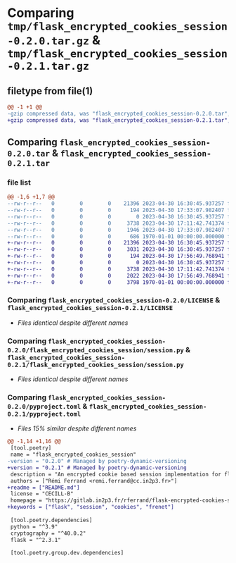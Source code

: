 # Comparing `tmp/flask_encrypted_cookies_session-0.2.0.tar.gz` & `tmp/flask_encrypted_cookies_session-0.2.1.tar.gz`

## filetype from file(1)

```diff
@@ -1 +1 @@
-gzip compressed data, was "flask_encrypted_cookies_session-0.2.0.tar", max compression
+gzip compressed data, was "flask_encrypted_cookies_session-0.2.1.tar", max compression
```

## Comparing `flask_encrypted_cookies_session-0.2.0.tar` & `flask_encrypted_cookies_session-0.2.1.tar`

### file list

```diff
@@ -1,6 +1,7 @@
--rw-r--r--   0        0        0    21396 2023-04-30 16:30:45.937257 flask_encrypted_cookies_session-0.2.0/LICENSE
--rw-r--r--   0        0        0      194 2023-04-30 17:33:07.982407 flask_encrypted_cookies_session-0.2.0/flask_encrypted_cookies_session/__init__.py
--rw-r--r--   0        0        0        0 2023-04-30 16:30:45.937257 flask_encrypted_cookies_session-0.2.0/flask_encrypted_cookies_session/py.typed
--rw-r--r--   0        0        0     3738 2023-04-30 17:11:42.741374 flask_encrypted_cookies_session-0.2.0/flask_encrypted_cookies_session/session.py
--rw-r--r--   0        0        0     1946 2023-04-30 17:33:07.982407 flask_encrypted_cookies_session-0.2.0/pyproject.toml
--rw-r--r--   0        0        0      686 1970-01-01 00:00:00.000000 flask_encrypted_cookies_session-0.2.0/PKG-INFO
+-rw-r--r--   0        0        0    21396 2023-04-30 16:30:45.937257 flask_encrypted_cookies_session-0.2.1/LICENSE
+-rw-r--r--   0        0        0     3031 2023-04-30 16:30:45.937257 flask_encrypted_cookies_session-0.2.1/README.md
+-rw-r--r--   0        0        0      194 2023-04-30 17:56:49.768941 flask_encrypted_cookies_session-0.2.1/flask_encrypted_cookies_session/__init__.py
+-rw-r--r--   0        0        0        0 2023-04-30 16:30:45.937257 flask_encrypted_cookies_session-0.2.1/flask_encrypted_cookies_session/py.typed
+-rw-r--r--   0        0        0     3738 2023-04-30 17:11:42.741374 flask_encrypted_cookies_session-0.2.1/flask_encrypted_cookies_session/session.py
+-rw-r--r--   0        0        0     2022 2023-04-30 17:56:49.768941 flask_encrypted_cookies_session-0.2.1/pyproject.toml
+-rw-r--r--   0        0        0     3798 1970-01-01 00:00:00.000000 flask_encrypted_cookies_session-0.2.1/PKG-INFO
```

### Comparing `flask_encrypted_cookies_session-0.2.0/LICENSE` & `flask_encrypted_cookies_session-0.2.1/LICENSE`

 * *Files identical despite different names*

### Comparing `flask_encrypted_cookies_session-0.2.0/flask_encrypted_cookies_session/session.py` & `flask_encrypted_cookies_session-0.2.1/flask_encrypted_cookies_session/session.py`

 * *Files identical despite different names*

### Comparing `flask_encrypted_cookies_session-0.2.0/pyproject.toml` & `flask_encrypted_cookies_session-0.2.1/pyproject.toml`

 * *Files 15% similar despite different names*

```diff
@@ -1,14 +1,16 @@
 [tool.poetry]
 name = "flask_encrypted_cookies_session"
-version = "0.2.0" # Managed by poetry-dynamic-versioning
+version = "0.2.1" # Managed by poetry-dynamic-versioning
 description = "An encrypted cookie based session implementation for flask"
 authors = ["Rémi Ferrand <remi.ferrand@cc.in2p3.fr>"]
+readme = ["README.md"]
 license = "CECILL-B"
 homepage = "https://gitlab.in2p3.fr/rferrand/flask-encrypted-cookies-session"
+keywords = ["flask", "session", "cookies", "frenet"]
 
 [tool.poetry.dependencies]
 python = "^3.9"
 cryptography = "^40.0.2"
 flask = "^2.3.1"
 
 [tool.poetry.group.dev.dependencies]
```

